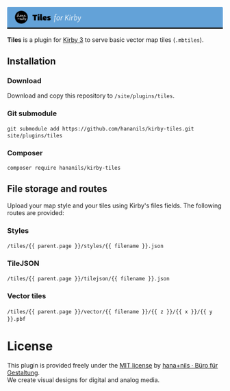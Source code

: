 ![Kirby Tiles](.github/title.png)

**Tiles** is a plugin for [Kirby 3](https://getkirby.com) to serve basic vector map tiles (`.mbtiles`).

## Installation

### Download

Download and copy this repository to `/site/plugins/tiles`.

### Git submodule

```
git submodule add https://github.com/hananils/kirby-tiles.git site/plugins/tiles
```

### Composer

```
composer require hananils/kirby-tiles
```

## File storage and routes

Upload your map style and your tiles using Kirby's files fields. The following routes are provided:

### Styles

`/tiles/{{ parent.page }}/styles/{{ filename }}.json`

### TileJSON

`/tiles/{{ parent.page }}/tilejson/{{ filename }}.json`

### Vector tiles

`/tiles/{{ parent.page }}/vector/{{ filename }}/{{ z }}/{{ x }}/{{ y }}.pbf`

# License

This plugin is provided freely under the [MIT license](LICENSE.md) by [hana+nils · Büro für Gestaltung](https://hananils.de).  
We create visual designs for digital and analog media.
